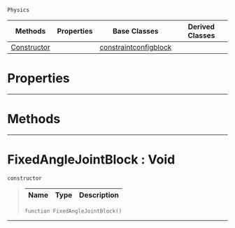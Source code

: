  `Physics`

|Methods|Properties|Base Classes|Derived Classes|
|---|---|---|---|
|[ Constructor](fixedanglejointblock.md#fixedanglejointblock-voi)| |[constraintconfigblock](constraintconfigblock.md)| |


 #  Properties


---  
 #  Methods


---  
 #  FixedAngleJointBlock : Void

 `constructor`

> 
> |Name|Type|Description|
> |---|---|---|
> ```TS:Nada
> function FixedAngleJointBlock()
> ``` 


---  
 

 